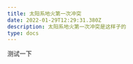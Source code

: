 ```yaml
---
title: 太阳系地火第一次冲突
date: 2022-01-29T12:29:31.380Z
description: 太阳系地火第一次冲突是这样子的
type: docs
---
```

测试一下